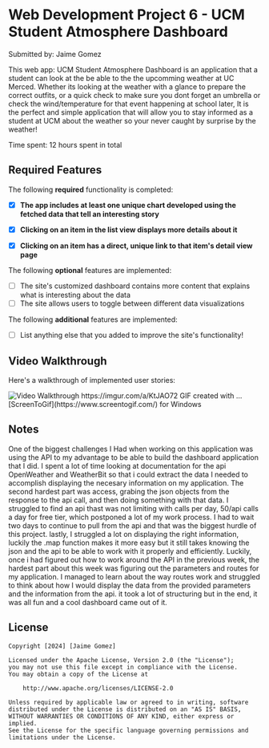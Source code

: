 # Web Development Project 6 - UCM Student Atmosphere Dashboard

Submitted by: Jaime Gomez

This web app: UCM Student Atmosphere Dashboard is an application that a student can look at the be able to the the upcomming weather at UC Merced. Whether its looking at the weather with a glance to prepare the correct outfits, or a quick check to make sure you dont forget an umbrella or check the wind/temperature for that event happening at school later, It is the perfect and simple application that will allow you to stay informed as a student at UCM about the weather so your never caught by surprise by the weather! 

Time spent: 12 hours spent in total

## Required Features

The following **required** functionality is completed:

- [X] **The app includes at least one unique chart developed using the fetched data that tell an interesting story**
- [X] **Clicking on an item in the list view displays more details about it**
- [X] **Clicking on an item has a direct, unique link to that item's detail view page**


The following **optional** features are implemented:

- [ ] The site's customized dashboard contains more content that explains what is interesting about the data
- [ ] The site allows users to toggle between different data visualizations

The following **additional** features are implemented:

* [ ] List anything else that you added to improve the site's functionality!

## Video Walkthrough

Here's a walkthrough of implemented user stories:

<img src='https://imgur.com/a/KtJAO72.gif' title='Video Walkthrough' width='' alt='Video Walkthrough' />
https://imgur.com/a/KtJAO72
GIF created with ...  
[ScreenToGif](https://www.screentogif.com/) for Windows

## Notes

One of the biggest challenges I Had when working on this application was using the API to my advantage to be able to build the dashboard application that I did. I spent a lot of time looking at documentation for the api OpenWeather and WeatherBit so that i could extract the data I needed to accomplish displaying the necesary information on my application. The second hardest part was access, grabing the json objects from the response to the api call, and then doing something with that data. I struggled to find an api thast was not limiting with calls per day, 50/api calls a day for free tier, which postponed a lot of my work process. I had to wait two days to continue to pull from the api and that was the biggest hurdle of this project. lastly, I struggled a lot on displaying the right information, luckily the .map function makes it more easy but it still takes knowing the json and the api to be able to work with it properly and efficiently. Luckily, once i had figured out how to work around the API in the previous week, the hardest part about this week was figuring out the parameters and routes for my application. I managed to learn about the way routes work and struggled to think about how I would display the data from the provided parameters and the information from the api. it took a lot of structuring but in the end, it was all fun and a cool dashboard came out of it. 

## License

    Copyright [2024] [Jaime Gomez]

    Licensed under the Apache License, Version 2.0 (the "License");
    you may not use this file except in compliance with the License.
    You may obtain a copy of the License at

        http://www.apache.org/licenses/LICENSE-2.0

    Unless required by applicable law or agreed to in writing, software
    distributed under the License is distributed on an "AS IS" BASIS,
    WITHOUT WARRANTIES OR CONDITIONS OF ANY KIND, either express or implied.
    See the License for the specific language governing permissions and
    limitations under the License.
